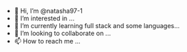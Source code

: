 - 👋 Hi, I’m @natasha97-1
- 👀 I’m interested in ...
- 🌱 I’m currently learning full stack and some languages...
- 💞️ I’m looking to collaborate on ...
- 📫 How to reach me ...

<!---
natasha97-1/natasha97-1 is a ✨ special ✨ repository because its `README.md` (this file) appears on your GitHub profile.
You can click the Preview link to take a look at your changes.
--->
